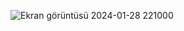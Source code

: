 ![Ekran görüntüsü 2024-01-28 221000](https://github.com/habipakyol/CV/assets/127725897/f51770ae-fba9-4413-aa3c-0392a7f9b929)
